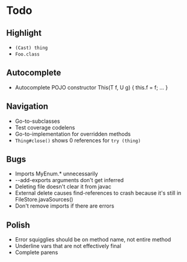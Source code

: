 # Todo

## Highlight
- `(Cast) thing`
- `Foo.class` 

## Autocomplete
- Autocomplete POJO constructor This(T f, U g) { this.f = f; ... }

## Navigation
- Go-to-subclasses
- Test coverage codelens
- Go-to-implementation for overridden methods
- `Thing#close()` shows 0 references for `try (thing)`

## Bugs 
- Imports MyEnum.* unnecessarily
- --add-exports arguments don't get inferred
- Deleting file doesn't clear it from javac
- External delete causes find-references to crash because it's still in FileStore.javaSources()
- Don't remove imports if there are errors

## Polish
- Error squigglies should be on method name, not entire method
- Underline vars that are not effectively final
- Complete parens